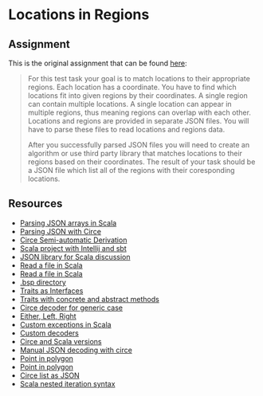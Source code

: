 # Locations in Regions
## Assignment
This is the original assignment that can be found [here](https://github.com/traveltime-dev/internship-task):
>For this test task your goal is to match locations to their appropriate regions. Each location has a coordinate. You have to find which locations fit into given regions by their coordinates. A single region can contain multiple locations. A single location can appear in multiple regions, thus meaning regions can overlap with each other. Locations and regions are provided in separate JSON files. You will have to parse these files to read locations and regions data.
>
>After you successfully parsed JSON files you will need to create an algorithm or use third party library that matches locations to their regions based on their coordinates. The result of your task should be a JSON file which list all of the regions with their coresponding locations.
## Resources
- [Parsing JSON arrays in Scala](https://medium.com/@djoepramono/how-to-parse-json-in-scala-c024cb44f66b)
- [Parsing JSON with Circe](https://www.baeldung.com/scala/circe-json)
- [Circe Semi-automatic Derivation](https://circe.github.io/circe/codecs/semiauto-derivation.html)
- [Scala project with Intellij and sbt](https://docs.scala-lang.org/getting-started/intellij-track/building-a-scala-project-with-intellij-and-sbt.html)
- [JSON library for Scala discussion](https://stackoverflow.com/questions/8054018/what-json-library-to-use-in-scala)
- [Read a file in Scala](https://www.baeldung.com/scala/read-file-from-resources)
- [Read a file in Scala](https://stackoverflow.com/questions/1284423/read-entire-file-in-scala)
- [.bsp directory](https://users.scala-lang.org/t/solved-should-i-add-bsp-directory-in-gitignore/6921)
- [Traits as Interfaces](https://docs.scala-lang.org/overviews/scala-book/traits-interfaces.html)
- [Traits with concrete and abstract methods](https://docs.scala-lang.org/overviews/scala-book/traits-abstract-mixins.html)
- [Circe decoder for generic case](https://stackoverflow.com/a/54401034)
- [Either, Left, Right](https://alvinalexander.com/scala/scala-either-left-right-example-option-some-none-null/)
- [Custom exceptions in Scala](https://stackoverflow.com/questions/38243530/custom-exception-in-scala)
- [Custom decoders](https://circe.github.io/circe/codecs/custom-codecs.html)
- [Circe and Scala versions](https://circe.github.io/circe/)
- [Manual JSON decoding with circe](https://medium.com/@djoepramono/how-to-parse-json-in-scala-c024cb44f66b)
- [Point in polygon](https://en.m.wikipedia.org/wiki/Point_in_polygon)
- [Point in polygon](https://stackoverflow.com/questions/11716268/point-in-polygon-algorithm)
- [Circe list as JSON](https://stackoverflow.com/questions/67918243/convert-list-to-json)
- [Scala nested iteration syntax](https://stackoverflow.com/questions/3634897/nested-iteration-in-scala)
